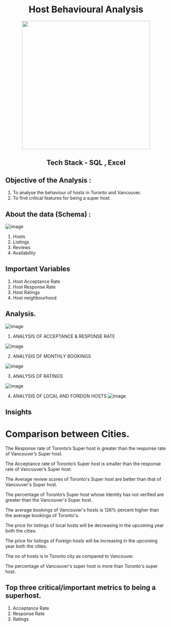 <div align = "center" >
  
  # Host Behavioural Analysis
  
</div>
<div align = "center" >
<img src="https://encrypted-tbn0.gstatic.com/images?q=tbn:ANd9GcTzN2ckUmi2GMfVhk6FPjwbdlMNOwbrx_niAQ&usqp=CAU" width="400" height = "100" />


## Tech Stack - SQL , Excel
</div>

## Objective of the Analysis :
1. To analyse the behaviour of hosts in Toronto and Vancouver.
2. To find critical features for being a super host.

## About the data (Schema) :
![image](https://user-images.githubusercontent.com/106676849/191820744-6e67bf33-0827-43b0-b52d-a7dee3c3154a.png)

1. Hosts 
2. Listings
3. Reviews 
4. Availability


## Important Variables
1. Host Acceptance Rate
2. Host Response Rate
3. Host Ratings
4. Host neighbourhood

## Analysis.

![image](https://user-images.githubusercontent.com/106676849/191822100-efc7aa29-4394-458c-a21e-b718a65848b4.png)

1. ANALYSIS OF ACCEPTANCE & RESPONSE RATE  

![image](https://user-images.githubusercontent.com/106676849/191822126-88e26fa3-ba72-4205-9ea8-2546c0b8eb49.png)

2. ANALYSIS OF MONTHLY BOOKINGS

![image](https://user-images.githubusercontent.com/106676849/192198633-8399bf25-54f6-4cb9-8ca1-a56d313c2a5a.png)

3. ANALYSIS OF RATINGS

![image](https://user-images.githubusercontent.com/106676849/192198688-3b4aa2c3-c1c4-4baf-a31c-c41716ecf5d2.png)

4. ANALYSIS OF LOCAL AND FOREIGN HOSTS
![image](https://user-images.githubusercontent.com/106676849/192198763-6a819b4b-c8c3-48e4-a615-f0a0af0565f1.png)


## Insights
# Comparison between Cities.

The Response rate of Toronto’s Super host is greater than the response rate of Vancouver’s Super host.
 
The Acceptance rate of Toronto’s Super host is smaller than the response rate of Vancouver’s Super host.
 
The Average review scores of Toronto's Super host are better than that of Vancouver's Super host.
 
The percentage of Toronto’s Super host whose Identity has not verified are greater than the Vancouver's Super host. 
 
The average bookings of Vancouver's hosts is 126% percent higher than the average bookings of Toronto's.
 
The  price for listings of  local hosts will be decreasing in the upcoming year  both the cities.
 
The  price for  listings of  Foreign hosts will be increasing in the upcoming year  both the cities.
 
The no of hosts is in Toronto city as compared to Vancouver. 

The percentage of  Vancouver's super host is more than Toronto's super host.

## Top three critical/important  metrics to being a superhost.
1. Acceptance Rate
2. Response Rate
3. Ratings

